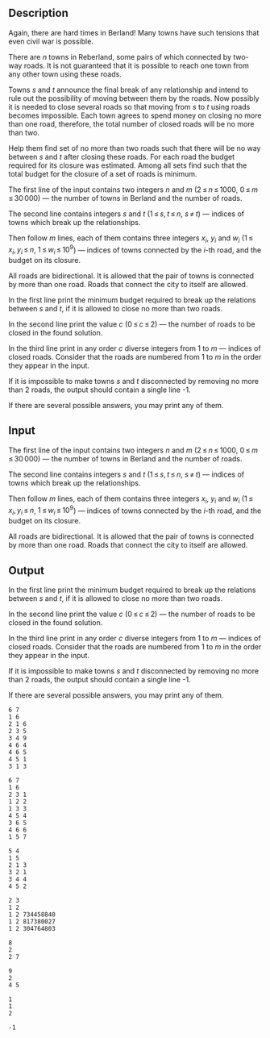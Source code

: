 ## Description

<div><p>Again, there are hard times in Berland! Many towns have such tensions that even civil war is possible. </p><p>There are <span class="tex-span"><i>n</i></span> towns in Reberland, some pairs of which connected by two-way roads. It is not guaranteed that it is possible to reach one town from any other town using these roads. </p><p>Towns <span class="tex-span"><i>s</i></span> and <span class="tex-span"><i>t</i></span> announce the final break of any relationship and intend to rule out the possibility of moving between them by the roads. Now possibly it is needed to close several roads so that moving from <span class="tex-span"><i>s</i></span> to <span class="tex-span"><i>t</i></span> using roads becomes impossible. Each town agrees to spend money on closing no more than one road, therefore, the total number of closed roads will be <span class="tex-font-style-bf">no more than two</span>.</p><p>Help them find set of no more than two roads such that there will be no way between <span class="tex-span"><i>s</i></span> and <span class="tex-span"><i>t</i></span> after closing these roads. For each road the budget required for its closure was estimated. Among all sets find such that the total budget for the closure of a set of roads is minimum.</p></div><div class="input-specification"><p>The first line of the input contains two integers <span class="tex-span"><i>n</i></span> and <span class="tex-span"><i>m</i></span> (<span class="tex-span">2 ≤ <i>n</i> ≤ 1000</span>, <span class="tex-span">0 ≤ <i>m</i> ≤ 30 000</span>)&nbsp;— the number of towns in Berland and the number of roads.</p><p>The second line contains integers <span class="tex-span"><i>s</i></span> and <span class="tex-span"><i>t</i></span> (<span class="tex-span">1 ≤ <i>s</i>, <i>t</i> ≤ <i>n</i></span>, <span class="tex-span"><i>s</i> ≠ <i>t</i></span>)&nbsp;— indices of towns which break up the relationships.</p><p>Then follow <span class="tex-span"><i>m</i></span> lines, each of them contains three integers <span class="tex-span"><i>x</i><sub class="lower-index"><i>i</i></sub></span>, <span class="tex-span"><i>y</i><sub class="lower-index"><i>i</i></sub></span> and <span class="tex-span"><i>w</i><sub class="lower-index"><i>i</i></sub></span> (<span class="tex-span">1 ≤ <i>x</i><sub class="lower-index"><i>i</i></sub>, <i>y</i><sub class="lower-index"><i>i</i></sub> ≤ <i>n</i></span>, <span class="tex-span">1 ≤ <i>w</i><sub class="lower-index"><i>i</i></sub> ≤ 10<sup class="upper-index">9</sup></span>)&nbsp;— indices of towns connected by the <span class="tex-span"><i>i</i></span>-th road, and the budget on its closure.</p><p>All roads are bidirectional. It is allowed that the pair of towns is connected by more than one road. Roads that connect the city to itself are allowed. </p></div><div class="output-specification"><p>In the first line print the minimum budget required to break up the relations between <span class="tex-span"><i>s</i></span> and <span class="tex-span"><i>t</i></span>, if it is allowed to close no more than two roads.</p><p>In the second line print the value <span class="tex-span"><i>c</i></span> (<span class="tex-span">0 ≤ <i>c</i> ≤ 2</span>)&nbsp;— the number of roads to be closed in the found solution.</p><p>In the third line print in any order <span class="tex-span"><i>c</i></span> diverse integers from <span class="tex-span">1</span> to <span class="tex-span"><i>m</i></span>&nbsp;— indices of closed roads. Consider that the roads are numbered from <span class="tex-span">1</span> to <span class="tex-span"><i>m</i></span> in the order they appear in the input. </p><p>If it is impossible to make towns <span class="tex-span"><i>s</i></span> and <span class="tex-span"><i>t</i></span> disconnected by removing no more than <span class="tex-span">2</span> roads, the output should contain a single line <span class="tex-font-style-tt">-1</span>. </p><p>If there are several possible answers, you may print any of them.</p></div>

## Input

<p>The first line of the input contains two integers <span class="tex-span"><i>n</i></span> and <span class="tex-span"><i>m</i></span> (<span class="tex-span">2 ≤ <i>n</i> ≤ 1000</span>, <span class="tex-span">0 ≤ <i>m</i> ≤ 30 000</span>)&nbsp;— the number of towns in Berland and the number of roads.</p><p>The second line contains integers <span class="tex-span"><i>s</i></span> and <span class="tex-span"><i>t</i></span> (<span class="tex-span">1 ≤ <i>s</i>, <i>t</i> ≤ <i>n</i></span>, <span class="tex-span"><i>s</i> ≠ <i>t</i></span>)&nbsp;— indices of towns which break up the relationships.</p><p>Then follow <span class="tex-span"><i>m</i></span> lines, each of them contains three integers <span class="tex-span"><i>x</i><sub class="lower-index"><i>i</i></sub></span>, <span class="tex-span"><i>y</i><sub class="lower-index"><i>i</i></sub></span> and <span class="tex-span"><i>w</i><sub class="lower-index"><i>i</i></sub></span> (<span class="tex-span">1 ≤ <i>x</i><sub class="lower-index"><i>i</i></sub>, <i>y</i><sub class="lower-index"><i>i</i></sub> ≤ <i>n</i></span>, <span class="tex-span">1 ≤ <i>w</i><sub class="lower-index"><i>i</i></sub> ≤ 10<sup class="upper-index">9</sup></span>)&nbsp;— indices of towns connected by the <span class="tex-span"><i>i</i></span>-th road, and the budget on its closure.</p><p>All roads are bidirectional. It is allowed that the pair of towns is connected by more than one road. Roads that connect the city to itself are allowed. </p>

## Output

<p>In the first line print the minimum budget required to break up the relations between <span class="tex-span"><i>s</i></span> and <span class="tex-span"><i>t</i></span>, if it is allowed to close no more than two roads.</p><p>In the second line print the value <span class="tex-span"><i>c</i></span> (<span class="tex-span">0 ≤ <i>c</i> ≤ 2</span>)&nbsp;— the number of roads to be closed in the found solution.</p><p>In the third line print in any order <span class="tex-span"><i>c</i></span> diverse integers from <span class="tex-span">1</span> to <span class="tex-span"><i>m</i></span>&nbsp;— indices of closed roads. Consider that the roads are numbered from <span class="tex-span">1</span> to <span class="tex-span"><i>m</i></span> in the order they appear in the input. </p><p>If it is impossible to make towns <span class="tex-span"><i>s</i></span> and <span class="tex-span"><i>t</i></span> disconnected by removing no more than <span class="tex-span">2</span> roads, the output should contain a single line <span class="tex-font-style-tt">-1</span>. </p><p>If there are several possible answers, you may print any of them.</p>





```input1
6 7
1 6
2 1 6
2 3 5
3 4 9
4 6 4
4 6 5
4 5 1
3 1 3

```




```input2
6 7
1 6
2 3 1
1 2 2
1 3 3
4 5 4
3 6 5
4 6 6
1 5 7

```




```input3
5 4
1 5
2 1 3
3 2 1
3 4 4
4 5 2

```




```input4
2 3
1 2
1 2 734458840
1 2 817380027
1 2 304764803

```




```output1
8
2
2 7

```




```output2
9
2
4 5

```




```output3
1
1
2

```




```output4
-1

```


